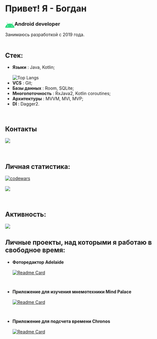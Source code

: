 # Привет! Я - Богдан  
### Аndroid developer <img align="left" width="30px" src="./src/icons8-android-os-48.png/">
Занимаюсь разработкой с 2019 года.
<br>
<br>

## Стек:
- **Языки** : Java, Kotlin;<br>  
![Top Langs](https://github-readme-stats.vercel.app/api/top-langs/?username=AnadolStudio&theme=dark)<br>
- **VCS** : Git;<br>
- **Базы данных** : Room, SQLite;<br>
- **Многопоточность** : RxJava2, Kotlin coroutines;<br>
- **Архитектуры** : MVVM, MVI, MVP;<br>
- **DI** : Dagger2.<br>

<br>

## Контакты
<a name="telegram" href="https://t.me/idrolal"><img width="50px" src="https://img.icons8.com/color/344/telegram-app--v1.png"/></a>

<br>

## Личная статистика:
[![codewars](https://www.codewars.com/users/Anadol/badges/large)](https://www.codewars.com/users/Anadol)<br>    
![](https://github-profile-summary-cards.vercel.app/api/cards/stats?username=daniilshat&theme=solarized_dark)

<br>

## Активность:
![](https://github-profile-summary-cards.vercel.app/api/cards/profile-details?username=AnadolStudio&theme=solarized_dark)
<br>

## Личные проекты, над которыми я работаю в свободное время:
- **Фоторедактор Adelaide** <br>  
[![Readme Card](https://github-readme-stats.vercel.app/api/pin/?username=AnadolStudio&repo=Adelaide&theme=dark)](https://github.com/AnadolStudio/Adelaide)
<br>  

- **Приложение для изучения мнемотехники Mind Palace** <br>  
[![Readme Card](https://github-readme-stats.vercel.app/api/pin/?username=AnadolStudio&repo=MindPalace&theme=dark)](https://github.com/AnadolStudio/MindPalace)
<br>  

- **Приложение для подсчета времени Chronos** <br>  
[![Readme Card](https://github-readme-stats.vercel.app/api/pin/?username=AnadolStudio&repo=Chronos&theme=dark)](https://github.com/AnadolStudio/Chronos)
